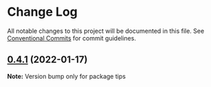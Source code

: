 # Change Log

All notable changes to this project will be documented in this file.
See [Conventional Commits](https://conventionalcommits.org) for commit guidelines.

## [0.4.1](https://github.com/kotlinski/pot-bot/compare/v3.0.7...v0.4.1) (2022-01-17)

**Note:** Version bump only for package tips
